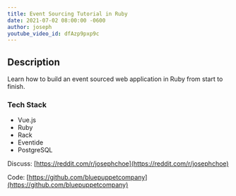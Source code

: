```yaml
---
title: Event Sourcing Tutorial in Ruby
date: 2021-07-02 08:00:00 -0600
author: joseph
youtube_video_id: dfAzp9pxp9c
---
```


## Description

Learn how to build an event sourced web application in Ruby from start to finish.

### Tech Stack

- Vue.js
- Ruby
- Rack
- Eventide
- PostgreSQL

Discuss: [https://reddit.com/r/josephchoe](https://reddit.com/r/josephchoe)

Code: [https://github.com/bluepuppetcompany](https://github.com/bluepuppetcompany)
